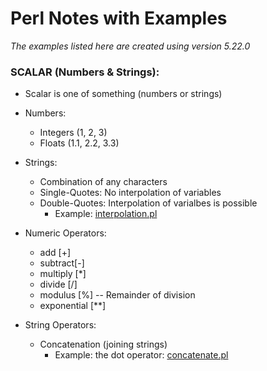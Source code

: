 # Perl Notes with Examples
*The examples listed here are created using version 5.22.0*

### SCALAR (Numbers & Strings):

- Scalar is one of something (numbers or strings)

- Numbers:
    - Integers (1, 2, 3)
    - Floats (1.1, 2.2, 3.3)

- Strings:
    - Combination of any characters
    - Single-Quotes: No interpolation of variables
    - Double-Quotes: Interpolation of varialbes is possible
        - Example: [interpolation.pl](https://github.com/wccalvin/modern_perl/blob/master/basics/interpolation.pl)

- Numeric Operators:
    - add [+]
    - subtract[-]
    - multiply \[\*\]
    - divide \[/\]
    - modulus \[%\] -- Remainder of division
    - exponential \[\*\*\] 

- String Operators:
    - Concatenation \(joining strings\)
        - Example: the dot operator: [concatenate.pl](https://github.com/wccalvin/modern_perl/blob/master/basics/concatenate.pl)
